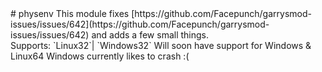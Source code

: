 <type name="physenv" category="libraryfunc" is="library">
	<summary>
		# physenv
		This module fixes [https://github.com/Facepunch/garrysmod-issues/issues/642](https://github.com/Facepunch/garrysmod-issues/issues/642) and adds a few small things.<br>
		Supports: `Linux32`| `Windows32`
		<note>
			Will soon have support for Windows & Linux64
			Windows currently likes to crash :(
		</note>
		<added version="0.7"></added>
	</summary>
</type>